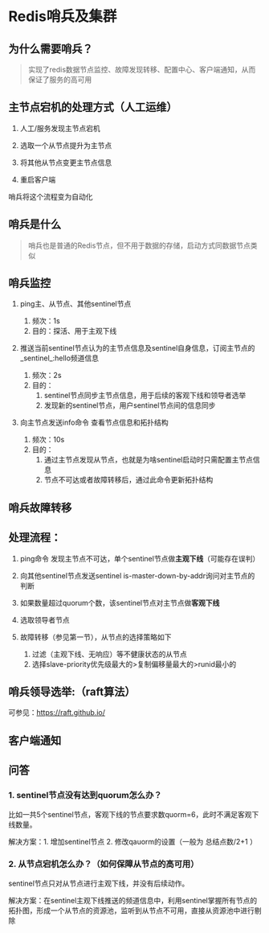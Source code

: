# Redis哨兵及集群

## 为什么需要哨兵？

> 实现了redis数据节点监控、故障发现转移、配置中心、客户端通知，从而保证了服务的高可用

## 主节点宕机的处理方式（人工运维）

1. 人工/服务发现主节点宕机

1. 选取一个从节点提升为主节点

1. 将其他从节点变更主节点信息

1. 重启客户端

哨兵将这个流程变为自动化

## 哨兵是什么

> 哨兵也是普通的Redis节点，但不用于数据的存储，启动方式同数据节点类似

## 哨兵监控

1. ping主、从节点、其他sentinel节点
   1. 频次：1s
   2. 目的：探活、用于主观下线

1. 推送当前sentinel节点认为的主节点信息及sentinel自身信息，订阅主节点的_sentinel_:hello频道信息
   1. 频次：2s
   2. 目的：
      1. sentinel节点同步主节点信息，用于后续的客观下线和领导者选举
      2. 发现新的sentinel节点，用户sentinel节点间的信息同步

1. 向主节点发送info命令 查看节点信息和拓扑结构
   1. 频次：10s
   2. 目的：
      1. 通过主节点发现从节点，也就是为啥sentinel启动时只需配置主节点信息
      2. 节点不可达或者故障转移后，通过此命令更新拓扑结构

## 哨兵故障转移

## 处理流程：

1. ping命令 发现主节点不可达，单个sentinel节点做**主观下线**（可能存在误判）

1. 向其他sentinel节点发送sentinel is-master-down-by-addr询问对主节点的判断

1. 如果数量超过quorum个数，该sentinel节点对主节点做**客观下线**

1. 选取领导者节点

1. 故障转移（参见第一节），从节点的选择策略如下
   1. 过滤（主观下线、无响应）等不健康状态的从节点
   2. 选择slave-priority优先级最大的>复制偏移量最大的>runid最小的 


##  哨兵领导选举:（raft算法）

可参见：https://raft.github.io/

## 客户端通知

## 问答

### 1. sentinel节点没有达到quorum怎么办？

比如一共5个sentinel节点，客观下线的节点要求数quorm=6，此时不满足客观下线数量。

解决方案：1. 增加sentinel节点 2. 修改qauorm的设置（一般为 总结点数/2+1 ）

### 2.  从节点宕机怎么办？（如何保障从节点的高可用）

sentinel节点只对从节点进行主观下线，并没有后续动作。

解决方案：在sentinel主观下线推送的频道信息中，利用sentinel掌握所有节点的拓扑图，形成一个从节点的资源池，监听到从节点不可用，直接从资源池中进行剔除
